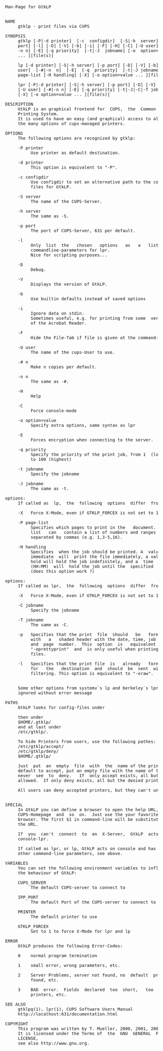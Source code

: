 <pre>
Man-Page for GtkLP


NAME
     gtklp - print files via CUPS

SYNOPSIS
     gtklp [-P|-d printer]  [-c  configdir]  [-S|-h  server]  [-p
     port] [-l] [-D] [-V] [-b] [-i] [-F] [-H] [-C] [-U user] [-#|
     -n n] [-E] [-q priority]  [-t|-J  jobname] [-o  option=value  
     ... ][file(s)]

     lp [-d printer] [-S|-h server] [-p port] [-D] [-V] [-b]  [-U
     user]  [-#|-n  n]  [-E]  [-q  priority]  [-t|-J jobname] [-P
     page-list [-H handling] [-X] [-o option=value ... ][file(s)]

     lpr [-P|-d printer] [-S|-h server] [-p port] [-D] [-V]  [-b]
     [-U user] [-#|-n n] [-E] [-q priority] [-t|-J|-C|-T jobname]
     [-X] [-o option=value ... ][file(s)]

DESCRIPTION
     GtkLP is an graphical frontend for  CUPS,  the  Common  UNIX
     Printing System.
     It is used to have an easy (and graphical) access to all  of
     the many options of cups-managed printers.

OPTIONS
     The following options are recognized by gtklp:

     -P printer
          Use printer as default destination.

     -d printer
          This option is equivalent to "-P".

     -c configdir
          Use configdir to set an alternative path to the config-
          files for GtkLP.

     -S server
          The name of the CUPS-Server.

     -h server
          The same as -S.

     -p port
          The port of CUPS-Server, 631 per default.

     -l
          Only  list  the   chosen   options   as   a   list   of
          commandline-parameters for lpr.
          Nice for scripting purposes...

     -D
          Debug.

     -V
          Displays the version of GtkLP.

     -b
          Use builtin defaults instead of saved options

     -i
          Ignore data on stdin.
          Sometimes useful, e.g. for printing from some  versions
          of the Acrobat Reader.

     -F   
          Hide the File-Tab if file is given at the command-line.

     -U user
          The name of the cups-User to use.

     -# n
          Make n copies per default.

     -n n
          The same as -#.

     -H
          Help

     -C
          Force console-mode

     -o option=value
          Specify extra options, same syntax as lpr

     -E
          Forces encryption when connecting to the server.

     -q priority
          Specify the priority of the print job, from 1  (lowest)
          to 100 (highest)

     -t jobname
          Specify the jobname

     -J jobname
          The same as -t.

options:
     If called as  lp,  the  following  options  differ  from  GtkLP`s

     -X   Force X-Mode, even if GTKLP_FORCEX is not set to 1

     -P page-list
          Specifies which pages to print in the   document.   The
          list   can   contain a list of numbers and ranges (#-#)
          separated by commas (e.g. 1,3-5,16).

     -H handling
          Specifies  when the job should be printed. A  value  of
          immediate  will  print the file immediately, a value of
          hold will hold the job indefinitely, and a  time  value
          (HH:MM)  will  hold the job until the  specified  time.
          (does this option work ?)

options:
     If called as lpr,  the  following  options  differ  from  GtkLP`s

     -X   Force X-Mode, even if GTKLP_FORCEX is not set to 1

     -C jobname
          Specify the jobname

     -T jobname
          The same as -C.

     -p   Specifies that the print  file  should   be   formatted
          with   a   shaded header with the date, time, job name,
          and  page  number.  This  option  is   equivalent    to
          "-oprettyprint"  and  is only useful when printing text
          files.

     -l   Specifies that the print file  is   already   formatted
          for   the   destination  and  should  be  sent  without
          filtering. This option is equivalent to "-oraw".


     Some other options from systemv`s lp and berkeley`s lpr  are
     ignored without error message

PATHS
     GtkLP looks for config-files under
     <configdir>
     then under
     $HOME/.gtklp/
     and at last under
     /etc/gtklp/.

     To hide Printers from users, use the following pathes:
     /etc/gtklp/accept/
     /etc/gtklp/deny/
     $HOME/.gtklp/

     Just  put  an  empty  file  with  the  name of the printer the user should see by
     default to accept, put an empty file with the name of the printer the user should
     never  see  to  deny.   If  only accept exists, all but the accepted printers are
     allowed.  If only deny exists, all but the denied printers are accepted.

     All users can deny accepted printers, but they can't unhide denied ones.


SPECIAL
     In GtkLP you can define a browser to open the help URL,  the
     CUPS-Homepage  and  so  on.  Just use the your favorite HTML
     browser. The first $1 in command-line will be substituted by
     the URL.

     If  you  can't  connect  to  an  X-Server,  GtkLP  acts   as
     console-lpr.

     If called as lpr, or lp, GtkLP acts on console and has  some
     other command-line parameters, see above.

VARIABLES
     You can set the following environment variables to influence
     the behaviour of GtkLP:

     CUPS_SERVER
          The default CUPS-server to connect to

     IPP_PORT
          The default Port of the CUPS-server to connect to

     PRINTER
          The default printer to use

     GTKLP_FORCEX
          Set to 1 to force X-Mode for lpr and lp

ERROR
     GtkLP produces the following Error-Codes:

     0    normal program termination

     1    small error, wrong parameters, etc.

     2    Server Problems, server not found, no  default  printer
          found, etc.

     3    BAD  error.  Fields  declared  too  short,   too   many
          printers, etc.

SEE ALSO
     gtklpq(1), lpr(1), CUPS Software Users Manual
     http://localhost:631/documentation.html

COPYRIGHT
     This program was written by T. Mueller, 2000, 2001, 2002.
     It is licensed under the Terms of  the  GNU  GENERAL  PUBLIC
     LICENSE,
     see also http://www.gnu.org.


     </pre>

